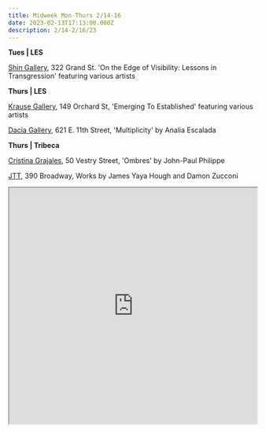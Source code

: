 ```yaml
---
title: Midweek Mon-Thurs 2/14-16
date: 2023-02-13T17:13:00.000Z
description: 2/14-2/16/23
---
```

**T﻿ues | LES** 

[Shin Gallery](http://www.shin-gallery.com/Exhibition/?view_fg=U&site_gb=1), 322 Grand St. 'On the Edge of Visibility: Lessons in Transgression' featuring various artists

**T﻿hurs | LES**

[Krause Gallery](https://www.krausegallery.com/), 149 Orchard St, 'Emerging To Established' featuring various artists

[Dacia Gallery](http://www.daciagallery.com/), 621 E. 11th Street, 'Multiplicity' by Analia Escalada

**T﻿hurs | Tribeca**

[Cristina Grajales](https://cristinagrajales.com/exhibitions/john-paul-phillipe/), 50 Vestry Street, 'Ombres' by John-Paul Philippe

[JTT](https://jttnyc.com/exhibitions/upcoming), 390 Broadway, Works by James Yaya Hough and Damon Zucconi 

<iframe src="https://www.google.com/maps/d/u/3/embed?mid=1IUBOJpJysQY_LrmT42hmTd_67PCyL5A&ehbc=2E312F" width="100%" height="480"></iframe>